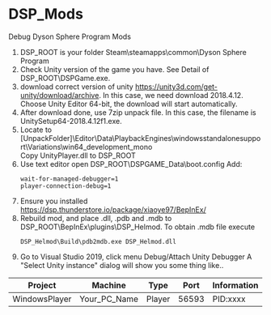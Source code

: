 # DSP_Mods
Debug Dyson Sphere Program Mods

1. DSP_ROOT is your folder Steam\steamapps\common\Dyson Sphere Program
1. Check Unity version of the game you have.
    See Detail of DSP_ROOT\DSPGame.exe.
1. download correct version of unity https://unity3d.com/get-unity/download/archive.
    In this case, we need download 2018.4.12. Choose Unity Editor 64-bit, the download will start automatically.
1. After download done, use 7zip unpack file.
    In this case, the filename is UnitySetup64-2018.4.12f1.exe.
1. Locate to [UnpackFolder]\Editor\Data\PlaybackEngines\windowsstandalonesupport\Variations\win64_development_mono\
    Copy UnityPlayer.dll to DSP_ROOT
1. Use text editor open DSP_ROOT\DSPGAME_Data\boot.config
    Add:
    ```
    wait-for-managed-debugger=1
    player-connection-debug=1
    ```
1. Ensure you installed https://dsp.thunderstore.io/package/xiaoye97/BepInEx/
1. Rebuild mod, and place .dll, .pdb and .mdb to DSP_ROOT\BepInEx\plugins\DSP_Helmod. To obtain .mdb file execute
    ```
    DSP_Helmod\Build\pdb2mdb.exe DSP_Helmod.dll
    ```
1. Go to Visual Studio 2019, click menu Debug/Attach Unity Debugger
A "Select Unity instance" dialog will show you some thing like..

| Project       | Machine      | Type   | Port  | Information |
| ------------- | ------------ | ------ | ----- | ----------- |
| WindowsPlayer | Your_PC_Name | Player | 56593 | PID:xxxx    |
